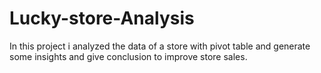 # Lucky-store-Analysis
In this project i analyzed the data of a store with pivot table and generate some insights and give conclusion to improve store sales.
